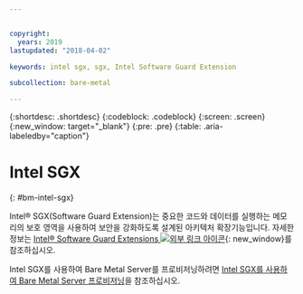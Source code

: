 ```yaml
---


copyright:
  years: 2019
lastupdated: "2018-04-02"

keywords: intel sgx, sgx, Intel Software Guard Extension

subcollection: bare-metal

---
```


{:shortdesc: .shortdesc}
{:codeblock: .codeblock}
{:screen: .screen}
{:new_window: target="_blank"}
{:pre: .pre}
{:table: .aria-labeledby="caption"}

# Intel SGX
{: #bm-intel-sgx}

Intel® SGX(Software Guard Extension)는 중요한 코드와 데이터를 실행하는 메모리의 보호 영역을 사용하여 보안을 강화하도록 설계된 아키텍처 확장기능입니다. 자세한 정보는 [Intel® Software Guard Extensions ![외부 링크 아이콘](../icons/launch-glyph.svg "외부 링크 아이콘")](https://software.intel.com/en-us/sgx){: new_window}를 참조하십시오.

Intel SGX를 사용하여 Bare Metal Server를 프로비저닝하려면 [Intel SGX를 사용하여 Bare Metal Server 프로비저닝](/docs/bare-metal?topic=bare-metal-bm-server-provision-sgx#bm-server-provision-sgx)을 참조하십시오.

